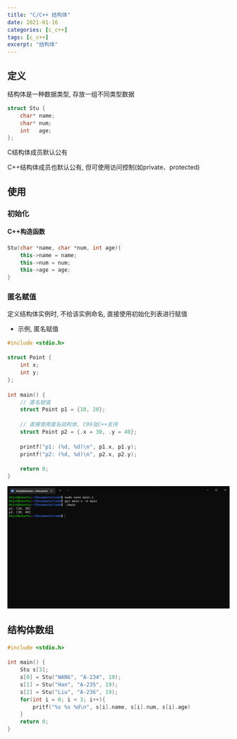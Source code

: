 ```yaml
---
title: "C/C++ 结构体"
date: 2021-01-16
categories: [c_c++]
tags: [c_c++]
excerpt: "结构体"
---
```


## 定义

结构体是一种数据类型, 存放一组不同类型数据

```c++
struct Stu {
    char* name;
    char* num;
    int   age;
};
```

C结构体成员默认公有

C++结构体成员也默认公有, 但可使用访问控制(如private、protected)

## 使用

### 初始化

#### C++构造函数

```c++
Stu(char *name, char *num, int age){
    this->name = name;
    this->num = num;
    this->age = age;
}
```

### 匿名赋值

定义结构体实例时, 不给该实例命名, 直接使用初始化列表进行赋值

- 示例, 匿名赋值

```c++
#include <stdio.h>

struct Point {
    int x;
    int y;
};

int main() {
    // 匿名赋值
    struct Point p1 = {10, 20};
    
    // 直接使用匿名结构体, C99及C++支持
    struct Point p2 = {.x = 30, .y = 40}; 

    printf("p1: (%d, %d)\n", p1.x, p1.y);
    printf("p2: (%d, %d)\n", p2.x, p2.y);

    return 0;
}
```

![](/assets/image/20241209_181830.jpg)

## 结构体数组

```c++
#include <stdio.h>

int main() {
    Stu s[3];
    s[0] = Stu("WANG", "A-234", 19);
    s[1] = Stu("Han", "A-235", 19);
    s[2] = Stu("Liu", "A-236", 19);
    for(int i = 0; i < 3; i++){
        pritf("%s %s %d\n", s[i].name, s[i].num, s[i].age)
    }
    return 0;
}
```